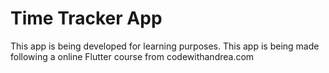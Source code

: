 # Time Tracker App

This app is being developed for learning purposes. This app is being made following a online Flutter course from codewithandrea.com
